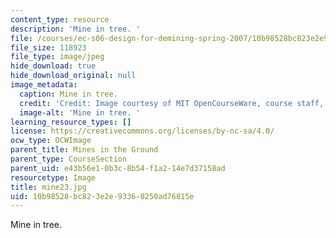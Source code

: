 ```yaml
---
content_type: resource
description: 'Mine in tree. '
file: /courses/ec-s06-design-for-demining-spring-2007/10b98528bc823e2e93368250ad76815e_mine23.jpg
file_size: 118923
file_type: image/jpeg
hide_download: true
hide_download_original: null
image_metadata:
  caption: Mine in tree.
  credit: 'Credit: Image courtesy of MIT OpenCourseWare, course staff, and students.'
  image-alt: 'Mine in tree. '
learning_resource_types: []
license: https://creativecommons.org/licenses/by-nc-sa/4.0/
ocw_type: OCWImage
parent_title: Mines in the Ground
parent_type: CourseSection
parent_uid: e43b56e1-0b3c-8b54-f1a2-14e7d37158ad
resourcetype: Image
title: mine23.jpg
uid: 10b98528-bc82-3e2e-9336-8250ad76815e
---
```

Mine in tree. 